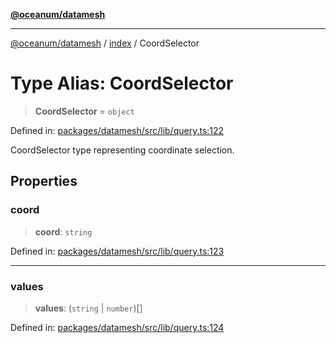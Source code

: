 [**@oceanum/datamesh**](../../README.md)

***

[@oceanum/datamesh](../../README.md) / [index](../README.md) / CoordSelector

# Type Alias: CoordSelector

> **CoordSelector** = `object`

Defined in: [packages/datamesh/src/lib/query.ts:122](https://github.com/oceanum-io/oceanum-js/blob/3690a65f9299651d3a3a5e315b93a4a92e341aa0/packages/datamesh/src/lib/query.ts#L122)

CoordSelector type representing coordinate selection.

## Properties

### coord

> **coord**: `string`

Defined in: [packages/datamesh/src/lib/query.ts:123](https://github.com/oceanum-io/oceanum-js/blob/3690a65f9299651d3a3a5e315b93a4a92e341aa0/packages/datamesh/src/lib/query.ts#L123)

***

### values

> **values**: (`string` \| `number`)[]

Defined in: [packages/datamesh/src/lib/query.ts:124](https://github.com/oceanum-io/oceanum-js/blob/3690a65f9299651d3a3a5e315b93a4a92e341aa0/packages/datamesh/src/lib/query.ts#L124)
